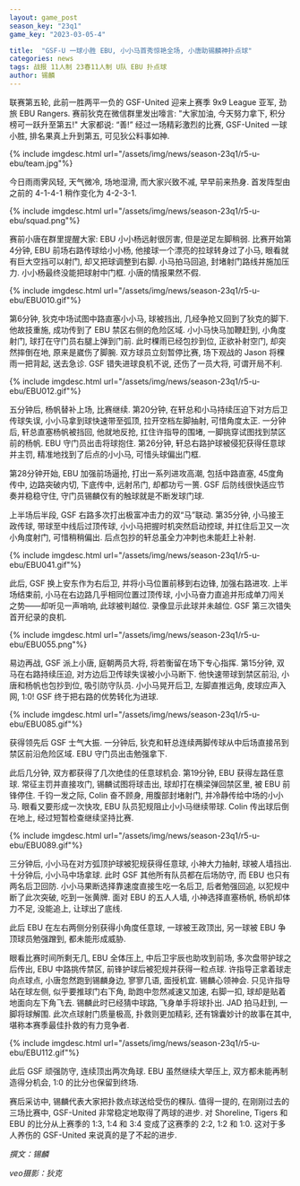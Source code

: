 ```yaml
---
layout: game_post
season_key: "23q1"
game_key: "2023-03-05-4"

title:  "GSF-U 一球小胜 EBU, 小小马首秀惊艳全场, 小唐助锡麟神扑点球"
categories: news
tags: 战报 11人制 23春11人制 U队 EBU 扑点球
author: 锡麟
---
```


联赛第五轮, 此前一胜两平一负的 GSF-United 迎来上赛季 9x9 League 亚军, 劲旅 EBU Rangers. 赛前狄克在微信群里发出嚎言: "大家加油, 今天努力拿下, 积分榜可一跃升至第五!" 大家都说: “善!” 经过一场精彩激烈的比赛, GSF-United 一球小胜, 排名果真上升到第五, 可见狄公料事如神.

{% include imgdesc.html url="/assets/img/news/season-23q1/r5-u-ebu/team.jpg"%}

今日雨雨霁风轻, 天气微冷, 场地湿滑, 而大家兴致不减, 早早前来热身. 首发阵型由之前的 4-1-4-1 稍作变化为 4-2-3-1.

{% include imgdesc.html url="/assets/img/news/season-23q1/r5-u-ebu/squad.png"%}

赛前小唐在群里提醒大家: EBU 小小杨远射很厉害, 但是逆足左脚稍弱. 比赛开始第4分钟, EBU 前场右路传球给小小杨, 他接球一个漂亮的拉球转身过了小马, 眼看就有巨大空挡可以射门, 却又把球调整到右脚. 小马拍马回追, 封堵射门路线并施加压力. 小小杨最终没能把球射中门框. 小唐的情报果然不假.

{% include imgdesc.html url="/assets/img/news/season-23q1/r5-u-ebu/EBU010.gif"%}

第6分钟, 狄克中场试图中路直塞小小马, 球被挡出, 几经争抢又回到了狄克的脚下. 他故技重施, 成功传到了 EBU 禁区右侧的危险区域. 小小马快马加鞭赶到, 小角度射门, 球打在守门员右腿上弹到门前. 此时稞雨已经包抄到位, 正欲补射空门, 却突然摔倒在地, 原来是崴伤了脚腕. 双方球员立刻暂停比赛, 场下观战的 Jason 将稞雨一把背起, 送去急诊. GSF 错失进球良机不说, 还伤了一员大将, 可谓开局不利.

{% include imgdesc.html url="/assets/img/news/season-23q1/r5-u-ebu/EBU012.gif"%}

五分钟后, 杨帆替补上场, 比赛继续. 第20分钟, 在轩总和小马持续压迫下对方后卫传球失误, 小小马拿到球快速带至弧顶, 拉开空档左脚抽射, 可惜角度太正. 一分钟后, 轩总直塞杨帆被挡回, 他就地反抢, 扛住许指导的围堵, 一脚挑穿试图找到禁区前的杨帆. EBU 守门员出击将球抱住. 第26分钟, 轩总右路护球被侵犯获得任意球并主罚, 精准地找到了后点的小小马, 可惜头球偏出门框.

第28分钟开始, EBU 加强前场逼抢, 打出一系列进攻高潮, 包括中路直塞, 45度角传中, 边路突破内切, 下底传中, 远射吊门, 却都功亏一篑. GSF 后防线很快适应节奏并稳稳守住, 守门员锡麟仅有的触球就是不断发球门球.

上半场后半段, GSF 右路多次打出极富冲击力的双“马”联动. 第35分钟, 小马接王政传球, 带球至中线后过顶传球, 小小马把握时机突然启动控球, 并扛住后卫又一次小角度射门, 可惜稍稍偏出. 后点包抄的轩总虽全力冲刺也未能赶上补射.

{% include imgdesc.html url="/assets/img/news/season-23q1/r5-u-ebu/EBU041.gif"%}

此后, GSF 换上安东作为右后卫, 并将小马位置前移到右边锋, 加强右路进攻. 上半场结束前, 小马在右边路几乎相同位置过顶传球, 小小马奋力直追并形成单刀闯关之势——却听见一声哨响, 此球被判越位. 录像显示此球并未越位. GSF 第三次错失首开纪录的良机.

{% include imgdesc.html url="/assets/img/news/season-23q1/r5-u-ebu/EBU055.png"%}

易边再战, GSF 派上小唐, 庭朝两员大将, 将若衡留在场下专心指挥. 第15分钟, 双马在右路持续压迫, 对方边后卫传球失误被小小马断下. 他快速带球到禁区前沿, 小唐和杨帆也包抄到位, 吸引防守队员. 小小马晃开后卫, 左脚直推远角, 皮球应声入网, 1:0! GSF 终于把右路的优势转化为进球.

{% include imgdesc.html url="/assets/img/news/season-23q1/r5-u-ebu/EBU085.gif"%}

获得领先后 GSF 士气大振. 一分钟后, 狄克和轩总连续两脚传球从中后场直接吊到禁区前沿危险区域. EBU 守门员出击勉强拿下.

此后几分钟, 双方都获得了几次绝佳的任意球机会. 第19分钟, EBU 获得左路任意球. 常征主罚并直接攻门, 锡麟试图将球击出, 球却打在横梁弹回禁区里, 被 EBU 前锋停住. 千钧一发之际, Colin 奋不顾身, 用腹部封堵射门, 并冷静传给中场的小小马. 眼看又要形成一次快攻, EBU 队员犯规阻止小小马继续带球. Colin 传出球后倒在地上, 经过短暂检查继续坚持比赛.

{% include imgdesc.html url="/assets/img/news/season-23q1/r5-u-ebu/EBU089.gif"%}

三分钟后, 小小马在对方弧顶护球被犯规获得任意球, 小神大力抽射, 球被人墙挡出.  十分钟后, 小小马中场拿球. 此时 GSF 其他所有队员都在后场防守, 而 EBU 也只有两名后卫回防.  小小马果断选择靠速度直接生吃一名后卫, 后者勉强回追, 以犯规中断了此次突破, 吃到一张黄牌. 面对 EBU 的五人人墙, 小神选择直塞杨帆, 杨帆却体力不足, 没能追上, 让球出了底线.

此后 EBU 在左右两侧分别获得小角度任意球, 一球被王政顶出, 另一球被 EBU 争顶球员勉强蹭到, 都未能形成威胁.

眼看比赛时间所剩无几, EBU 全体压上, 中后卫宇辰也助攻到前场, 多次盘带护球之后传出, EBU 中路挑传禁区, 前锋护球后被犯规并获得一粒点球. 许指导正拿着球走向点球点, 小唐忽然跑到锡麟身边, 寥寥几语, 面授机宜. 锡麟心领神会. 只见许指导站在球左侧, 似乎要推球门右下角, 助跑中忽然减速又加速, 右脚一扣, 球却是贴着地面向左下角飞去. 锡麟此时已经猜中球路, 飞身单手将球扑出. JAD 拍马赶到, 一脚将球解围. 此次点球射门质量极高, 扑救则更加精彩, 还有锦囊妙计的故事在其中, 堪称本赛季最佳扑救的有力竞争者.

{% include imgdesc.html url="/assets/img/news/season-23q1/r5-u-ebu/EBU112.gif"%}

此后 GSF 顽强防守, 连续顶出两次角球. EBU 虽然继续大举压上, 双方都未能再制造得分机会, 1:0 的比分也保留到终场.

赛后采访中, 锡麟代表大家把扑救点球送给受伤的稞队. 值得一提的, 在刚刚过去的三场比赛中, GSF-United 非常稳定地取得了两球的进步. 对 Shoreline, Tigers 和 EBU 的比分从上赛季的 1:3, 1:4 和 3:4 变成了这赛季的 2:2, 1:2 和 1:0. 这对于多人养伤的 GSF-United 来说真的是了不起的进步.

*撰文：锡麟*

*veo摄影：狄克*
